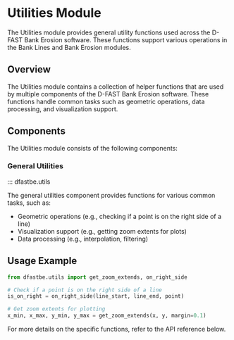 # Utilities Module

The Utilities module provides general utility functions used across the D-FAST Bank Erosion software. These functions support various operations in the Bank Lines and Bank Erosion modules.

## Overview

The Utilities module contains a collection of helper functions that are used by multiple components of the D-FAST Bank Erosion software. These functions handle common tasks such as geometric operations, data processing, and visualization support.

## Components

The Utilities module consists of the following components:

### General Utilities

::: dfastbe.utils

The general utilities component provides functions for various common tasks, such as:

- Geometric operations (e.g., checking if a point is on the right side of a line)
- Visualization support (e.g., getting zoom extents for plots)
- Data processing (e.g., interpolation, filtering)

## Usage Example

```python
from dfastbe.utils import get_zoom_extends, on_right_side

# Check if a point is on the right side of a line
is_on_right = on_right_side(line_start, line_end, point)

# Get zoom extents for plotting
x_min, x_max, y_min, y_max = get_zoom_extends(x, y, margin=0.1)
```

For more details on the specific functions, refer to the API reference below.
